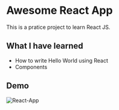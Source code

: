 ﻿# Awesome React App
 This is a pratice project to learn React JS.

 ## What I have learned
 - How to write Hello World using React
 - Components

 ## Demo
![React-App](https://github.com/rakibislam88/basic-react-app/assets/75159871/9efa5647-1954-4e04-9f1e-57af80444dee)


